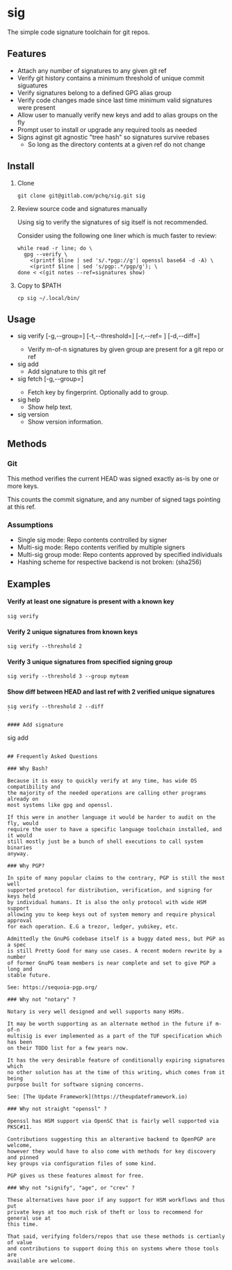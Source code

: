 # sig #

The simple code signature toolchain for git repos.

## Features

  * Attach any number of signatures to any given git ref
  * Verify git history contains a minimum threshold of unique commit siguatures
  * Verify signatures belong to a defined GPG alias group
  * Verify code changes made since last time minimum valid signatures were present
  * Allow user to manually verify new keys and add to alias groups on the fly
  * Prompt user to install or upgrade any required tools as needed
  * Signs aginst git agnostic "tree hash" so signatures survive rebases
    * So long as the directory contents at a given ref do not change

## Install

  1. Clone

      ```
      git clone git@gitlab.com/pchq/sig.git sig
      ```

  2. Review source code and signatures manually

      Using sig to verify the signatures of sig itself is not recommended.

      Consider using the following one liner which is much faster to review:
      ```
      while read -r line; do \
        gpg --verify \
          <(printf $line | sed 's/.*pgp://g'| openssl base64 -d -A) \
          <(printf $line | sed 's/pgp:.*/pgp/g'); \
      done < <(git notes --ref=signatures show)
      ```

  3. Copy to $PATH

      ```
      cp sig ~/.local/bin/
      ```

## Usage

* sig verify [-g,--group=<group>] [-t,--threshold=<N>] [-r,--ref=<ref> ] [-d,--diff=<branch>]
  * Verify m-of-n signatures by given group are present for a git repo or ref
* sig add
  * Add signature to this git ref
* sig fetch [-g,--group=<group>]
  * Fetch key by fingerprint. Optionally add to group.
* sig help
  * Show help text.
* sig version
  * Show version information.

## Methods

### Git

This method verifies the current HEAD was signed exactly as-is by one or more
keys.

This counts the commit signature, and any number of signed tags pointing at
this ref.

### Assumptions
  - Single sig mode: Repo contents controlled by signer
  - Multi-sig mode: Repo contents verified by multiple signers
  - Multi-sig group mode: Repo contents approved by specified individuals
  - Hashing scheme for respective backend is not broken: (sha256)

## Examples

#### Verify at least one signature is present with a known key

```
sig verify
```

#### Verify 2 unique signatures from known keys

```
sig verify --threshold 2
```

#### Verify 3 unique signatures from specified signing group

```
sig verify --threshold 3 --group myteam
```

#### Show diff between HEAD and last ref with 2 verified unique signatures

```
sig verify --threshold 2 --diff
`

#### Add signature

```
sig add
```

## Frequently Asked Questions

### Why Bash?

Because it is easy to quickly verify at any time, has wide OS compatibility and
the majority of the needed operations are calling other programs already on
most systems like gpg and openssl.

If this were in another language it would be harder to audit on the fly, would
require the user to have a specific language toolchain installed, and it would
still mostly just be a bunch of shell executions to call system binaries
anyway.

### Why PGP?

In spite of many popular claims to the contrary, PGP is still the most well
supported protocol for distribution, verification, and signing for keys held
by individual humans. It is also the only protocol with wide HSM support
allowing you to keep keys out of system memory and require physical approval
for each operation. E.G a trezor, ledger, yubikey, etc.

Admittedly the GnuPG codebase itself is a buggy dated mess, but PGP as a spec
is still Pretty Good for many use cases. A recent modern rewrite by a number
of former GnuPG team members is near complete and set to give PGP a long and
stable future.

See: https://sequoia-pgp.org/

### Why not "notary" ?

Notary is very well designed and well supports many HSMs.

It may be worth supporting as an alternate method in the future if m-of-n
multisig is ever implemented as a part of the TUF specification which has been
on their TODO list for a few years now.

It has the very desirable feature of conditionally expiring signatures which
no other solution has at the time of this writing, which comes from it being
purpose built for software signing concerns.

See: [The Update Framework](https://theupdateframework.io)

### Why not straight "openssl" ?

Openssl has HSM support via OpenSC that is fairly well supported via PKSC#11.

Contributions suggesting this an alterantive backend to OpenPGP are welcome,
however they would have to also come with methods for key discovery and pinned
key groups via configuration files of some kind.

PGP gives us these features almost for free.

### Why not "signify", "age", or "crev" ?

These alternatives have poor if any support for HSM workflows and thus put
private keys at too much risk of theft or loss to recommend for general use at
this time.

That said, verifying folders/repos that use these methods is certianly of value
and contributions to support doing this on systems where those tools are
available are welcome.
